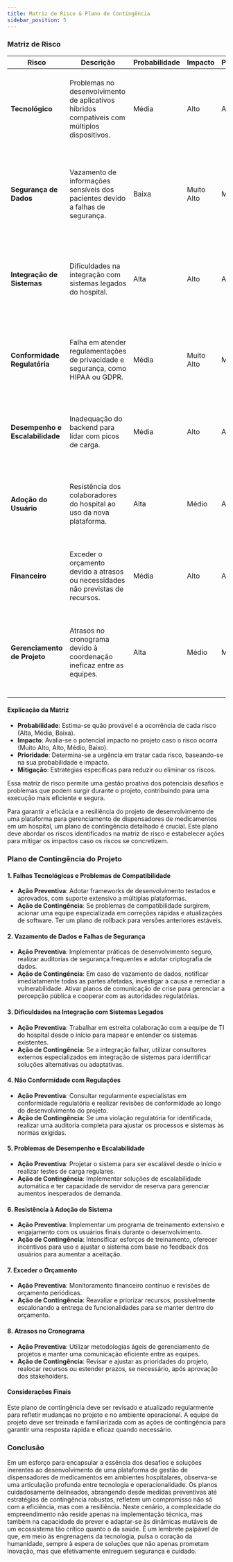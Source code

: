 ```yaml
---
title: Matriz de Risco & Plano de Contingência
sidebar_position: 5
---
```


### Matriz de Risco

| **Risco** | **Descrição** | **Probabilidade** | **Impacto** | **Prioridade** | **Mitigação** |
|-----------|---------------|-------------------|-------------|----------------|---------------|
| **Tecnológico** | Problemas no desenvolvimento de aplicativos híbridos compatíveis com múltiplos dispositivos. | Média | Alto | Alta | Utilizar frameworks consolidados como Flutter ou React Native e realizar testes em vários dispositivos. |
| **Segurança de Dados** | Vazamento de informações sensíveis dos pacientes devido a falhas de segurança. | Baixa | Muito Alto | Muito Alta | Implementar políticas de segurança rigorosas, criptografia de dados e realizar auditorias de segurança regularmente. |
| **Integração de Sistemas** | Dificuldades na integração com sistemas legados do hospital. | Alta | Alto | Alta | Planejar uma arquitetura flexível e realizar testes de integração frequentes com a equipe de TI do hospital. |
| **Conformidade Regulatória** | Falha em atender regulamentações de privacidade e segurança, como HIPAA ou GDPR. | Média | Muito Alto | Muito Alta | Consultar especialistas em conformidade e realizar revisões periódicas das práticas de privacidade. |
| **Desempenho e Escalabilidade** | Inadequação do backend para lidar com picos de carga. | Média | Alto | Alta | Utilizar arquiteturas escaláveis, realizar testes de carga e ter planos de capacidade. |
| **Adoção do Usuário** | Resistência dos colaboradores do hospital ao uso da nova plataforma. | Alta | Médio | Alta | Realizar sessões de treinamento, oferecer suporte contínuo e coletar feedback para melhorias. |
| **Financeiro** | Exceder o orçamento devido a atrasos ou necessidades não previstas de recursos. | Média | Alto | Alta | Estabelecer um orçamento detalhado com contingências e monitorar regularmente os custos. |
| **Gerenciamento de Projeto** | Atrasos no cronograma devido à coordenação ineficaz entre as equipes. | Alta | Médio | Média | Implementar práticas de gerenciamento de projeto sólidas e utilizar ferramentas de colaboração eficazes. |

#### Explicação da Matriz

- **Probabilidade**: Estima-se quão provável é a ocorrência de cada risco (Alta, Média, Baixa).
- **Impacto**: Avalia-se o potencial impacto no projeto caso o risco ocorra (Muito Alto, Alto, Médio, Baixo).
- **Prioridade**: Determina-se a urgência em tratar cada risco, baseando-se na sua probabilidade e impacto.
- **Mitigação**: Estratégias específicas para reduzir ou eliminar os riscos.

Essa matriz de risco permite uma gestão proativa dos potenciais desafios e problemas que podem surgir durante o projeto, contribuindo para uma execução mais eficiente e segura.

Para garantir a eficácia e a resiliência do projeto de desenvolvimento de uma plataforma para gerenciamento de dispensadores de medicamentos em um hospital, um plano de contingência detalhado é crucial. Este plano deve abordar os riscos identificados na matriz de risco e estabelecer ações para mitigar os impactos caso os riscos se concretizem.

### Plano de Contingência do Projeto

#### 1. **Falhas Tecnológicas e Problemas de Compatibilidade**

- **Ação Preventiva**: Adotar frameworks de desenvolvimento testados e aprovados, com suporte extensivo a múltiplas plataformas.
- **Ação de Contingência**: Se problemas de compatibilidade surgirem, acionar uma equipe especializada em correções rápidas e atualizações de software. Ter um plano de rollback para versões anteriores estáveis.

#### 2. **Vazamento de Dados e Falhas de Segurança**

- **Ação Preventiva**: Implementar práticas de desenvolvimento seguro, realizar auditorias de segurança frequentes e adotar criptografia de dados.
- **Ação de Contingência**: Em caso de vazamento de dados, notificar imediatamente todas as partes afetadas, investigar a causa e remediar a vulnerabilidade. Ativar planos de comunicação de crise para gerenciar a percepção pública e cooperar com as autoridades regulatórias.

#### 3. **Dificuldades na Integração com Sistemas Legados**

- **Ação Preventiva**: Trabalhar em estreita colaboração com a equipe de TI do hospital desde o início para mapear e entender os sistemas existentes.
- **Ação de Contingência**: Se a integração falhar, utilizar consultores externos especializados em integração de sistemas para identificar soluções alternativas ou adaptativas.

#### 4. **Não Conformidade com Regulações**

- **Ação Preventiva**: Consultar regularmente especialistas em conformidade regulatória e realizar revisões de conformidade ao longo do desenvolvimento do projeto.
- **Ação de Contingência**: Se uma violação regulatória for identificada, realizar uma auditoria completa para ajustar os processos e sistemas às normas exigidas.

#### 5. **Problemas de Desempenho e Escalabilidade**

- **Ação Preventiva**: Projetar o sistema para ser escalável desde o início e realizar testes de carga regulares.
- **Ação de Contingência**: Implementar soluções de escalabilidade automática e ter capacidade de servidor de reserva para gerenciar aumentos inesperados de demanda.

#### 6. **Resistência à Adoção do Sistema**

- **Ação Preventiva**: Implementar um programa de treinamento extensivo e engajamento com os usuários finais durante o desenvolvimento.
- **Ação de Contingência**: Intensificar esforços de treinamento, oferecer incentivos para uso e ajustar o sistema com base no feedback dos usuários para aumentar a aceitação.

#### 7. **Exceder o Orçamento**

- **Ação Preventiva**: Monitoramento financeiro contínuo e revisões de orçamento periódicas.
- **Ação de Contingência**: Reavaliar e priorizar recursos, possivelmente escalonando a entrega de funcionalidades para se manter dentro do orçamento.

#### 8. **Atrasos no Cronograma**

- **Ação Preventiva**: Utilizar metodologias ágeis de gerenciamento de projetos e manter uma comunicação eficiente entre as equipes.
- **Ação de Contingência**: Revisar e ajustar as prioridades do projeto, realocar recursos ou estender prazos, se necessário, após aprovação dos stakeholders.

#### Considerações Finais

Este plano de contingência deve ser revisado e atualizado regularmente para refletir mudanças no projeto e no ambiente operacional. A equipe de projeto deve ser treinada e familiarizada com as ações de contingência para garantir uma resposta rápida e eficaz quando necessário.

### Conclusão

Em um esforço para encapsular a essência dos desafios e soluções inerentes ao desenvolvimento de uma plataforma de gestão de dispensadores de medicamentos em ambientes hospitalares, observa-se uma articulação profunda entre tecnologia e operacionalidade. Os planos cuidadosamente delineados, abrangendo desde medidas preventivas até estratégias de contingência robustas, refletem um compromisso não só com a eficiência, mas com a resiliência. Neste cenário, a complexidade do empreendimento não reside apenas na implementação técnica, mas também na capacidade de prever e adaptar-se às dinâmicas mutáveis de um ecossistema tão crítico quanto o da saúde. É um lembrete palpável de que, em meio às engrenagens da tecnologia, pulsa o coração da humanidade, sempre à espera de soluções que não apenas prometam inovação, mas que efetivamente entreguem segurança e cuidado.
